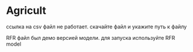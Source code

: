 # Agricult
ссылка на csv файл не работает. скачайте файл и укажите путь к файлу

RFR файл был демо версией модели. для запуска используйте RFR model 
